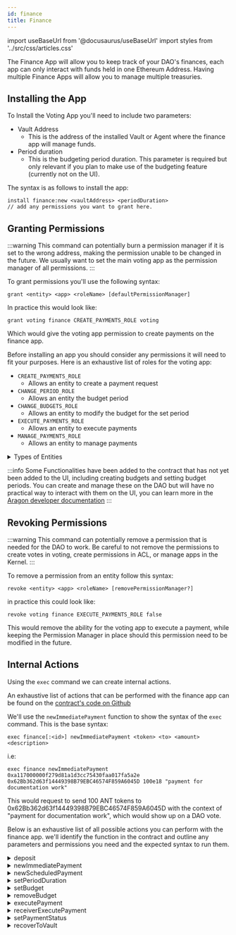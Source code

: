 ```yaml
---
id: finance
title: Finance
---
```

import useBaseUrl from '@docusaurus/useBaseUrl'
import styles from '../src/css/articles.css'

The Finance App will allow you to keep track of your DAO's finances, each app can only interact with funds held in one Ethereum Address. Having multiple Finance Apps will allow you to manage multiple treasuries.


## Installing the App

To Install the Voting App you'll need to include two parameters:
 - Vault Address
    - This is the address of the installed Vault or Agent where the finance app will manage funds.
 - Period duration
    - This is the budgeting period duration. This parameter is required but only relevant if you plan to make use of the budgeting feature (currently not on the UI).

The syntax is as follows to install the app:

```
install finance:new <vaultAddress> <periodDuration> 
// add any permissions you want to grant here.
```

## Granting Permissions

:::warning
This command can potentially burn a permission manager if it is set to the wrong address, making the permission unable to be changed in the future. We usually want to set the main voting app as the permission manager of all permissions.
:::

To grant permissions you'll use the following syntax:

`grant <entity> <app> <roleName> [defaultPermissionManager]`

In practice this would look like:

`grant voting finance CREATE_PAYMENTS_ROLE voting`

Which would give the voting app permission to create payments on the finance app.

Before installing an app you should consider any permissions it will need to fit your purposes. Here is an exhaustive list of roles for the voting app:

- `CREATE_PAYMENTS_ROLE`
    - Allows an entity to create a payment request
- `CHANGE_PERIOD_ROLE`
    - Allows an entity the budget period
- `CHANGE_BUDGETS_ROLE`
    - Allows an entity to modify the budget for the set period
- `EXECUTE_PAYMENTS_ROLE`
    - Allows an entity to execute payments
- `MANAGE_PAYMENTS_ROLE`
    - Allows an entity to manage payments

<details>
<summary>Types of Entities</summary>

There are four eligible entities you can choose from: **App**, **Anyone**, **Token Holders**, **Specified Eth Address**.
- Anyone is expressed as `ANY_ENTITY` and can be any user visiting your DAO with a web wallet.
- Token Holders is expressed as token-manager and is affiliated with your token-managers token. Anyone holding the token-manager's token is inside of this entity.
- Specified Eth Address is expressed as the ETH address starting with `0x`, only this address will be the specified entity.
- App is the internal name of the internal Aragon App installed on your DAO, such as `voting`, `token-manager`, or `agent`.

</details>


:::info
Some Functionalities have been added to the contract that has not yet been added to the UI, including creating budgets and setting budget periods. You can create and manage these on the DAO but will have no practical way to interact with them on the UI, you can learn more in the [Aragon developer documentation](https://hack.aragon.org/docs/guides-custom-deploy#adding-a-vault-and-finance-instance)
:::

## Revoking Permissions

:::warning
 This command can potentially remove a permission that is needed for the DAO to work. Be careful to not remove the permissions to create votes in voting, create permissions in ACL, or manage apps in the Kernel.
:::

To remove a permission from an entity follow this syntax:

`revoke <entity> <app> <roleName> [removePermissionManager?]`

in practice this could look like:

`revoke voting finance EXECUTE_PAYMENTS_ROLE false`

This would remove the ability for the voting app to execute a payment, while keeping the Permission Manager in place should this permission need to be modified in the future.

## Internal Actions

Using the `exec` command we can create internal actions.

An exhaustive list of actions that can be performed with the finance app can be found on the [contract's code on Github](https://github.com/aragon/aragon-apps/blob/master/apps/finance/contracts/Finance.sol)

We'll use the `newImmediatePayment` function to show the syntax of the `exec` command. This is the base syntax:

```
exec finance[:<id>] newImmediatePayment <token> <to> <amount> <description>
```

i.e:

```
exec finance newImmediatePayment 0xa117000000f279d81a1d3cc75430faa017fa5a2e 0x62Bb362d63f14449398B79EBC46574F859A6045D 100e18 "payment for documentation work"
```

This would request to send 100 ANT tokens to 0x62Bb362d63f14449398B79EBC46574F859A6045D with the context of "payment for documentation work", which would show up on a DAO vote.

Below is an exhaustive list of all possible actions you can perform with the finance app. we'll identify the function in the contract and outline any parameters and permissions you need and the expected syntax to run them.

<details><summary>deposit</summary>

This will deposit approved ERC20 or ETH tokens into the vault managed by the finance app.

#### Parameters

- `token` - The address of the token that you wish to deposit. (address)
- `amount` - The amount of tokens you wish to deposit. **Take note of the token's decimal precision**. (uint256)
- `reference` - The reason for the deposit. (string)

#### Permissions

No additional permissions are needed to perform this function.

#### Syntax

`exec finance deposit <token> <amount> <reference>`

</details>

<details><summary>newImmediatePayment</summary>

This will create a new payment submission, requesting tokens held in the finance app's specified vault.

#### Parameters 

- `token` - The address of the token you are requesting payment of. (address)
- `receiver` - The address of the entity that will receive the tokens. (address)
- `amount` - The amount of tokens being requested. **Take note of the token's decimal precision**. (uint256)
- `reference` - The reason for the deposit. (string)

#### Permissions 

The entity creating the action will need the `CREATE_PAYMENTS_ROLE` role.

#### Syntax 

`exec finance newImmediatePayment <token> <receiver> <amount> <reference>`


</details>

<details><summary>newScheduledPayment</summary>

Sets up a recurring payment scheduled for a specified amount of time, at set intervals with a specified token. 

#### Parameters

- `token` - The address of the token you are requesting payment of. (address)
- `receiver` - The address of the entity that will receive the tokens. (address)
- `amount` - The amount of tokens being requested. **Take note of the token's decimal precision**. (uint256)
- `initialPaymentTime` - The timestamp of when the first payment is created. (unint64)
- `interval` - The amount of time that passes between one payment to the next. (uint64)
- `maxExecutions` - The maximum instances a payment can be executed. (uint64)
- `reference` - The reason for the deposit. (string)

#### Permissions 

The entity creating the action will need the `CREATE_PAYMENTS_ROLE` role.

#### Syntax 

`exec finance newImmediatePayment <token> <receiver> <amount> <initialPaymentTime> <interval> <maxExecutions> <reference>`


</details>

<details><summary>setPeriodDuration</summary>

Changes the accounting period duration, used for establishing periodic budgets. 

#### Parameters

- `periodDuration` - The amount of time you want to change the budget duration to. (uint64)

#### Permissions

The entity creating the action will need the `CHANGE_PERIOD_ROLE` role.

#### Syntax 

`exec finance setPeriodDuration <periodDuration>`


</details>

<details><summary>setBudget</summary>

This will establish a budget, setting a cap on the amount of a specified token that can be paid out in each period.

#### Parameters 

- `token` - The address of the token you wish to set a budget for. 
- `amount` - The maximum amount of specified tokens that can be paid out within the budget. 

#### Permissions

The entity creating the action will need the `CHANGE_BUDGETS_ROLE` role.

#### Syntax 

`exec finance setBudget <token> <amount>`


</details>

<details><summary>removeBudget</summary>

Removes any set budget for the specified token.

#### Parameters 

- `token` - The address of the token you wish to remove a budget for. 

#### Permissions

The entity creating the action will need the `CHANGE_BUDGETS_ROLE` role.

#### Syntax 

`exec finance removeBudget <token> <amount>`


</details>

<details><summary>executePayment</summary>

Execute a pending payment.

#### Parameters

- `paymentId` - The numerical identifier of the pending payment. (uint256)

#### Permissions

The entity that will execute the payment needs the `EXECUTE_PAYMENTS_ROLE` role.

#### Syntax

`exec finance executePayment <paymentId>`


</details>

<details><summary>receiverExecutePayment</summary>

This allows the receipient of the payment to execute it without needing the `EXECUTE_PAYMENTS_ROLE`.

#### Parameters 

- `paymentId` - The numerical identifier of the pending payment. (uint256)

#### Permissions 

There are no permissions needed to execute this function, except that the caller must be the payment recipient address.

#### Syntax

`exec finance receiverExecutePayment <paymentId>`


</details>

<details><summary>setPaymentStatus</summary>

Can activate or disable an established payment. 

#### Parameters

- `paymentId` - The numerical identifier of the payment you wish to change the status of. (uint256)
- `active` - Whether to change the payment status to active (true) or disabled (false). (boolean)

#### Permissions 

The entity that wishes to change the status of a payment will need the `MANAGE_PAYMENTS_ROLE` role.

#### Syntax

`exec finance setPaymentStatus <paymentId> <active>`


</details>

<details><summary>recoverToVault</summary>

Sends the full holdings of a specified token that is held by this contract the vault/agent. This is in case tokens are mistakenly sent to this contract.

#### Parameters 

- `token` - The address of the token you wish to recover to the vault. 

#### Permissions 

No permissions are needed to perform this function.

#### Syntax 

`exec finance recoverToVault <token>`

</details>
